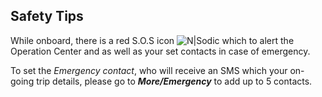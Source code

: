 <h2>Safety Tips</h2>

While onboard, there is a red S.O.S icon ![N|Sodic](https://static-qup.s3.us-west-1.amazonaws.com/gif/SOS.png) which to alert the Operation Center and as well as your set contacts in case of emergency.

To set the <i>Emergency contact</i>, who will receive an SMS which your on-going trip details, please go to <i><b>More/Emergency</i></b> to add up to 5 contacts.  

